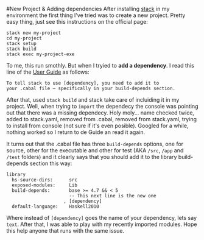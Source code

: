 #New Project & Adding dependencies
After installing [stack](http://http://docs.haskellstack.org/) in my environment the first thing I've tried was to create a new project. Pretty easy thing, just see this instructions on the official page:

```
stack new my-project
cd my-project
stack setup
stack build
stack exec my-project-exe
```

To me, this run smothly. But when I tryied to **add a dependency**. I read this line of the [User Guide](http://docs.haskellstack.org/en/stable/GUIDE/) as follows:

```
To tell stack to use [dependency], you need to add it to 
your .cabal file — specifically in your build-depends section.
```

After that, used `stack build` and stack take care of incluiding it in my project. Well, when trying to `import` the dependecy the console was pointing out that there was a missing dependecy. Holy moly... name checked twice, added to stack.yaml, removed from .cabal, removed from stack.yaml, trying to install from console (not sure if it's even posible). Googled for a while, nothing worked so I return to de Guide an read it again.

It turns out that the .cabal file has three `build-depends` options, one for source, other for the executable and other for test (AKA `/src`, `/app` and `/test` folders) and it clearly says that you should add it to the library build-depends section this way:

```
library
  hs-source-dirs:      src
  exposed-modules:     Lib
  build-depends:       base >= 4.7 && < 5
                       -- This next line is the new one
                     , [dependency]
  default-language:    Haskell2010
```

Where instead of `[dependency]` goes the name of your dependency, lets say `text`. After that, I was able to play with my recently imported modules. Hope this help anyone that runs with the same issue.
